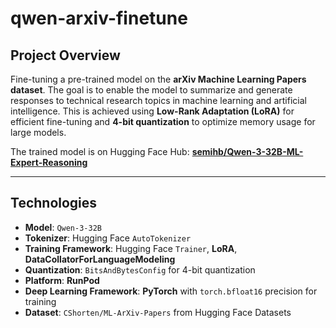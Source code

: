 # qwen-arxiv-finetune

## **Project Overview**
Fine-tuning a pre-trained model on the **arXiv Machine Learning Papers dataset**. The goal is to enable the model to summarize and generate responses to technical research topics in machine learning and artificial intelligence. This is achieved using **Low-Rank Adaptation (LoRA)** for efficient fine-tuning and **4-bit quantization** to optimize memory usage for large models.

The trained model is on Hugging Face Hub:
**[semihb/Qwen-3-32B-ML-Expert-Reasoning](https://huggingface.co/semihb/Qwen-3-32B-ML-Expert-Reasoning)**

---

## **Technologies**
- **Model**: `Qwen-3-32B`
- **Tokenizer**: Hugging Face `AutoTokenizer`
- **Training Framework**: Hugging Face `Trainer`, **LoRA**, **DataCollatorForLanguageModeling**
- **Quantization**: `BitsAndBytesConfig` for 4-bit quantization
- **Platform**: **RunPod**
- **Deep Learning Framework**: **PyTorch** with `torch.bfloat16` precision for training
- **Dataset**: `CShorten/ML-ArXiv-Papers` from Hugging Face Datasets